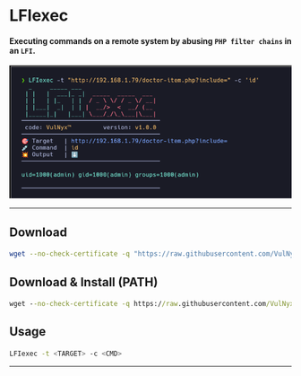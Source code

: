 # **LFIexec**

#### Executing commands on a remote system by abusing `PHP filter chains` in an `LFI`.

![](/LFIexec/img/screenshot.png)

---

## Download

```sh
wget --no-check-certificate -q "https://raw.githubusercontent.com/VulNyx/Arsenal/refs/heads/main/LFIexec/LFIexec" && chmod +x LFIexec
```

## Download & Install (PATH)

```cmd
wget --no-check-certificate -q https://raw.githubusercontent.com/VulNyx/Arsenal/refs/heads/main/LFIexec/LFIexec"" -O /usr/bin/LFIexec && chmod +x /usr/bin/LFIexec
```

## Usage

```sh
LFIexec -t <TARGET> -c <CMD>
```

---
